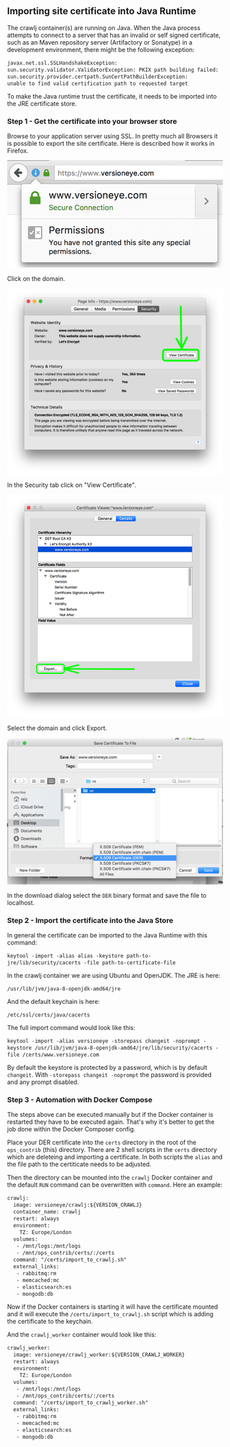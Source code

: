 ## Importing site certificate into Java Runtime

The crawlj container(s) are running on Java. When the Java process attempts to connect to a server that has an invalid or self signed certificate, such as an Maven repository server (Artifactory or Sonatype) in a development environment, there might be the following exception:

```
javax.net.ssl.SSLHandshakeException: 
sun.security.validator.ValidatorException: PKIX path building failed:
sun.security.provider.certpath.SunCertPathBuilderException: 
unable to find valid certification path to requested target
```

To make the Java runtime trust the certificate, it needs to be imported into the JRE certificate store.

### Step 1 - Get the certificate into your browser store

Browse to your application server using SSL. In pretty much all Browsers it is possible to export the site certificate. Here is described how it works in Firefox. 

![Browse to the site](images/01_export_certificate.png)

Click on the domain. 

![Browse to the site](images/02_export_certificate.png)

In the Security tab click on "View Certificate". 

![Browse to the site](images/03_export_certificate.png)

Select the domain and click Export. 

![Browse to the site](images/04_export_certificate.png)

In the download dialog select the `DER` binary format and save the file to localhost.


### Step 2 - Import the certificate into the Java Store

In general the certificate can be imported to the Java Runtime with this command:

```
keytool -import -alias alias -keystore path-to-jre/lib/security/cacerts -file path-to-certificate-file
```

In the crawlj container we are using Ubuntu and OpenJDK. The JRE is here:

```
/usr/lib/jvm/java-8-openjdk-amd64/jre
```
And the default keychain is here:

```
/etc/ssl/certs/java/cacerts
```

The full import command would look like this: 

```
keytool -import -alias versioneye -storepass changeit -noprompt -keystore /usr/lib/jvm/java-8-openjdk-amd64/jre/lib/security/cacerts -file /certs/www.versioneye.com
```

By default the keystore is protected by a password, which is by default `changeit`. With `-storepass changeit -noprompt` the password is provided and any prompt disabled. 

### Step 3 - Automation with Docker Compose

The steps above can be executed manually but if the Docker container is restarted they have to be executed again. That's why it's better to get the job done within the Docker Composer config. 

Place your DER certificate into the `certs` directory in the root of the `ops_contrib` (this) directory. There are 2 shell scripts in the `certs` directory which are deleteing and importing a certificate. In both scripts the `alias` and the file path to the certiticate needs to be adjusted.

Then the directory can be mounted into the `crawlj` Docker container and the default `RUN` command can be overwritten with `command`. Here an example: 

```
crawlj:
  image: versioneye/crawlj:${VERSION_CRAWLJ}
  container_name: crawlj
  restart: always
  environment:
    TZ: Europe/London
  volumes:
   - /mnt/logs:/mnt/logs
   - /mnt/ops_contrib/certs/:/certs
  command: "/certs/import_to_crawlj.sh"
  external_links:
   - rabbitmq:rm
   - memcached:mc
   - elasticsearch:es
   - mongodb:db
```
Now if the Docker containers is starting it will have the certificate mounted and it will execute the `/certs/import_to_crawlj.sh` script which is adding the certificate to the keychain. 

And the `crawlj_worker` container would look like this:

```
crawlj_worker:
  image: versioneye/crawlj_worker:${VERSION_CRAWLJ_WORKER}
  restart: always
  environment:
    TZ: Europe/London
  volumes:
   - /mnt/logs:/mnt/logs
   - /mnt/ops_contrib/certs/:/certs
  command: "/certs/import_to_crawlj_worker.sh"
  external_links:
   - rabbitmq:rm
   - memcached:mc
   - elasticsearch:es
   - mongodb:db
```
